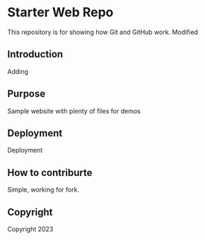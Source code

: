 # Starter Web Repo

This repository is for showing how Git and GitHub work. Modified

## Introduction

Adding

## Purpose

Sample website with plenty of files for demos

## Deployment

Deployment

## How to contriburte

Simple, working for fork.

## Copyright

Copyright 2023